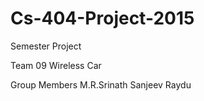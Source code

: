 # Cs-404-Project-2015

Semester Project

Team 09 
Wireless Car 

Group Members
M.R.Srinath 
Sanjeev Raydu


